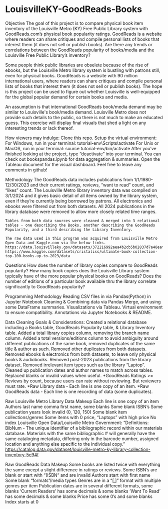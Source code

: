 # LouisvilleKY-GoodReads-Books
Objective
    The goal of this project is to compare physical book item inventory of the Louisville Metro (KY) Free Public Library system with GoodReads.com’s physical book popularity ratings. 
    GoodReads is a website where readers can share critiques and compile personal lists of books that interest them (it does not sell or publish books). 
    Are there any trends or correlations between the GoodReads popularity of books/media and the Louisville Free Public Library’s inventory?
    
   Some people think public libraries are obselete because of the rise of ebooks, but the Louisville Metro library system is bustling with patrons still, even for physical books. GoodReads is a website with 90 million international users, where readers can share critiques and compile personal lists of books that interest them (it does not sell or publish books). The hope is this project can be used to figure out whether Louisville is well-equipped for the global popular demand for certain books and media.

   An assumption is that international GoodReads book/media demand may be similar to Louisville's book/media demand. Louisville Metro does not provide such details to the public, so there is not much to make an educated guess. This exercise will display final visuals that shed a light on any interesting trends or lack thereof.


How viewers may indulge:
    Clone this repo.
    Setup the virtual environment:
        For Windows, run in your terminal:
            tutorial-env\Scripts\activate
        For Unix or MacOS, run in your terminal:
        source tutorial-env/bin/activate
        After you’ve finished looking at the project, type “deactivate” into your terminal.
    You can check out bookspandas.ipynb for data aggregation & summaries.
    Open the Tableau document for the visual dashboard.
    Feel free to leave any comments in github!




Methodology
    The GoodReads data includes publications from 1/1/1980-12/30/2023 and their current ratings, reviews, “want to read” count, and “likes” count. The Louisville Metro library inventory data was compiled on 3/1/2024 and it gives basic detail of all items owned by the library system, even if they’re currently being borrowed by patrons. All electronics and ebooks were filtered out from both datasets. All 2024 publications in the library database were removed to allow more closely related time ranges.

    Tables from both data sources were cleaned & merged into 3 relational tables - one describing the Books, another describing the GoodReads Popularity, and a third describing the Library Inventory.

    The raw data used in this program was acquired from Louisville Metro Open Data and Kaggle.com via the below links.
    https://data.louisvilleky.gov/datasets/372216992aea4b2cb5b02837d7a48eaf/about
    https://www.kaggle.com/datasets/cristaliss/ultimate-book-collection-top-100-books-up-to-2023/data

Questions
    How does the number of library copies compare to GoodReads popularity?
    How many book copies does the Louisville Library system typically have of the more popular physical books on GoodReads?
    Does the number of editions of a particular book available thru the library correlate significantly to GoodReads popularity?

Programming Methodology
    Reading CSV files in via Pandas(Python) in Jupyter Notebook
    Cleaning & Combining data via Pandas Merge, and using some DataFrame summaries.
    Visualizations via Tableau.
    Virtual environment to ensure compatibility.
    Annotations via Jupyter Notebooks & README.

Data Cleaning Goals & Considerations:
    Created a relational database including a Books table, GoodReads Popularity table, & Library Inventory table.
    Added a total library copies column, removing the branch name column.
    Added a total versions/editions column to avoid ambiguity around different publications of the same book, removed duplicates of the same title & author as such.
    Removed other duplicates from both datasets.
    Removed ebooks & electronics from both datasets, to leave only physical books & audiobooks.
    Removed post-2023 publications from the library dataset.
    Removed irrelevant item types such as the library “Laptop”.
    Cleaned up publication dates and author names to match across tables.
    Replaced blanks or invalid values when useful.
    *GoodReads Ratings >= Reviews by count, because users can rate without reviewing. But reviewers must rate.
    *Raw Library data - Each line is one copy of an item.
    *Raw GoodReads data - Each line is one recording of data (some duplicates).

Raw Louisville Metro Library Data Makeup
    Each line is one copy of an item
    Authors last name comma first name, some blanks
    Some blank ISBN’s
    Some publication years look invalid (0, 120, 150)
    Some blank item collections/genres
    Some items with 0 price, “Laptops” with high price
    No index
    Louisville Open Data/Louisville Metro Government: 
    “Definitions: BibNum - The unique identifier of a bibliographic record within our materials database. Materials with the same bibliographic # will generally have the same cataloging metadata, differing only in the barcode number, assigned location and anything else specific to the individual copy.”
    https://catalog.data.gov/dataset/louisville-metro-ky-library-collection-inventory-5e94f   

Raw GoodReads Data Makeup
    Some books are listed twice with everything the same except a slight difference in ratings or reviews.
    Some ISBN’s are blank or start with “(ISBN“ and are invalid
    Authors start with first name
    Some blank “formats”/media types
    Genres are in a “[,]” format with multiple genres per item
    Publication dates are in several different formats, some blanks
    ‘Current Readers’ has some decimals & some blanks
    ‘Want To Read’ has some decimals & some blanks
    Price has some 0’s and some blanks
    Index starts at 0
